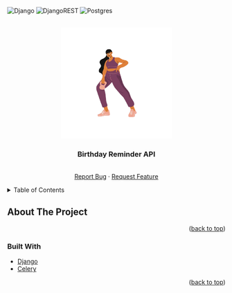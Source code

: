 <div id="top"></div>


  ![Django](https://img.shields.io/badge/django-%23092E20.svg?style=for-the-badge&logo=django&logoColor=white)
  ![DjangoREST](https://img.shields.io/badge/DJANGO-REST-ff1709?style=for-the-badge&logo=django&logoColor=white&color=ff1709&labelColor=gray)
  ![Postgres](https://img.shields.io/badge/postgres-%23316192.svg?style=for-the-badge&logo=postgresql&logoColor=white)


<br />
<div align="center">
  <a href="">
    <img src="images/work.png" alt="Logo" width="256" height="256">
  </a>

<h3 align="center">Birthday Reminder API</h3>

  <p align="center">
    <br />
    <a href="">Report Bug</a>
    ·
    <a href="">Request Feature</a>
  </p>
</div>

<details>
  <summary>Table of Contents</summary>
  <ol>
    <li>
      <a href="#about-the-project">About The Project</a>
      <ul>
        <li><a href="#built-with">Built With</a></li>
      </ul>
    </li>
    <li>
      <a href="#getting-started">Getting Started</a>
      <ul>
        <li><a href="#prerequisites">Prerequisites</a></li>
        <li><a href="#installation">Installation</a></li>
      </ul>
    </li>
    <li><a href="#usage">Usage</a></li>

  </ol>
</details>

## About The Project

<p align="right">(<a href="#top">back to top</a>)</p>

### Built With

* [Django](https://www.django.com/)
* [Celery]()


<p align="right">(<a href="#top">back to top</a>)</p>
